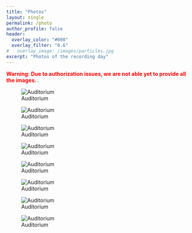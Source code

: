 ```yaml
---
title: "Photos"
layout: single
permalink: /photo
author_profile: false
header:
  overlay_color: "#000"
  overlay_filter: "0.6"
#   overlay_image: /images/particles.jpg
excerpt: "Photos of the recording day"
---
```


<html>  
<span style="color:red"><b>Warning: Due to authorization issues, we are not able yet to provide all the images. </b> </span>.
<figure>
<img src="/images/P1200908.JPG"
     alt="Auditorium"/>
<figcaption>Auditorium</figcaption>
</figure>

<figure>
<img src="/images/P1200908.JPG"
     alt="Auditorium"/>
<figcaption>Auditorium</figcaption>
</figure>

<figure>
<img src="/images/P1200908.JPG"
     alt="Auditorium"/>
<figcaption>Auditorium</figcaption>
</figure>

<figure>
<img src="/images/P1200908.JPG"
     alt="Auditorium"/>
<figcaption>Auditorium</figcaption>
</figure>

<figure>
<img src="/images/P1200908.JPG"
     alt="Auditorium"/>
<figcaption>Auditorium</figcaption>
</figure>

<figure>
<img src="/images/P1200908.JPG"
     alt="Auditorium"/>
<figcaption>Auditorium</figcaption>
</figure>

<figure>
<img src="/images/P1200908.JPG"
     alt="Auditorium"/>
<figcaption>Auditorium</figcaption>
</figure>

<figure>
<img src="/images/P1200908.JPG"
     alt="Auditorium"/>
<figcaption>Auditorium</figcaption>
</figure>
</html>